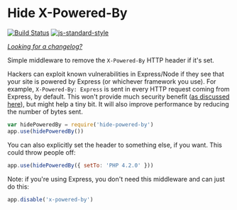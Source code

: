 Hide X-Powered-By
=================
[![Build Status](https://travis-ci.org/helmetjs/hide-powered-by.svg?branch=master)](https://travis-ci.org/helmetjs/hide-powered-by)
[![js-standard-style](https://img.shields.io/badge/code%20style-standard-brightgreen.svg)](http://standardjs.com/)

[_Looking for a changelog?_](https://github.com/helmetjs/helmet/blob/master/HISTORY.md)

Simple middleware to remove the `X-Powered-By` HTTP header if it's set.

Hackers can exploit known vulnerabilities in Express/Node if they see that your site is powered by Express (or whichever framework you use). For example, `X-Powered-By: Express` is sent in every HTTP request coming from Express, by default. This won't provide much security benefit ([as discussed here](https://github.com/strongloop/express/pull/2813#issuecomment-159270428)), but might help a tiny bit. It will also improve performance by reducing the number of bytes sent.

```javascript
var hidePoweredBy = require('hide-powered-by')
app.use(hidePoweredBy())
```

You can also explicitly set the header to something else, if you want. This could throw people off:

```javascript
app.use(hidePoweredBy({ setTo: 'PHP 4.2.0' }))
```

Note: if you're using Express, you don't need this middleware and can just do this:

```javascript
app.disable('x-powered-by')
```
